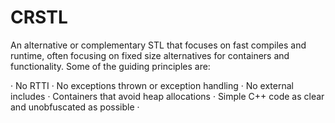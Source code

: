 # CRSTL
An alternative or complementary STL that focuses on fast compiles and runtime, often focusing on fixed size alternatives for containers and functionality. Some of the guiding principles are:

· No RTTI
· No exceptions thrown or exception handling
· No external includes
· Containers that avoid heap allocations
· Simple C++ code as clear and unobfuscated as possible
· 

